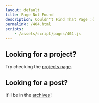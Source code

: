 ```yaml
---
layout: default
title: Page Not Found
description: Couldn't Find That Page :(
permalink: /404.html
scripts:
    - /assets/script/pages/404.js
---
```


## Looking for a project?
Try checking the [projects page](/projects)<span id="js-project-url"></span>.

## Looking for a post?
It'll be in the [archives](/blog/archive/)!